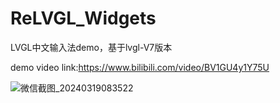 # ReLVGL_Widgets

LVGL中文输入法demo，基于lvgl-V7版本

demo video link:https://www.bilibili.com/video/BV1GU4y1Y75U

![微信截图_20240319083522](https://github.com/Cuixudong/ReLVGL_Widgets/assets/23308519/c09b1c7a-f69c-483b-97c9-30c135312245)


